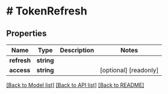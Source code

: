 # # TokenRefresh

## Properties

Name | Type | Description | Notes
------------ | ------------- | ------------- | -------------
**refresh** | **string** |  |
**access** | **string** |  | [optional] [readonly]

[[Back to Model list]](../../README.md#models) [[Back to API list]](../../README.md#endpoints) [[Back to README]](../../README.md)
